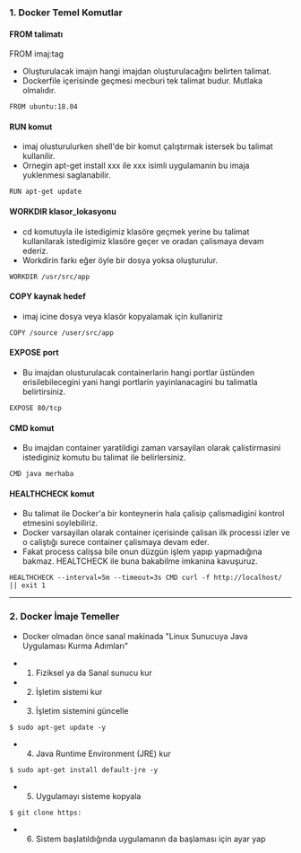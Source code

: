 ### 1. Docker Temel Komutlar

#### FROM talimatı  
FROM imaj:tag
- Oluşturulacak imajın hangi imajdan oluşturulacağını belirten talimat. 
- Dockerfile içerisinde geçmesi mecburi tek talimat budur. Mutlaka olmalıdır. 

```
FROM ubuntu:18.04
```
#### RUN komut
- imaj olusturulurken shell'de bir komut çalıştırmak istersek bu talimat kullanilir. 
- Ornegin apt-get install xxx ile xxx isimli uygulamanin bu imaja yuklenmesi saglanabilir.

```
RUN apt-get update
```
#### WORKDIR klasor_lokasyonu
- cd komutuyla ile istedigimiz klasöre geçmek yerine bu talimat kullanilarak istedigimiz klasöre geçer ve oradan çalismaya devam ederiz. 
- Workdirin farkı eğer öyle bir dosya yoksa oluşturulur.

```
WORKDIR /usr/src/app
```

#### COPY kaynak hedef
- imaj icine dosya veya klasör kopyalamak için kullaniriz

```
COPY /source /user/src/app
```

#### EXPOSE port
- Bu imajdan olusturulacak containerlarin hangi portlar üstünden erisilebilecegini yani hangi portlarin yayinlanacagini bu talimatla belirtirsiniz.

```
EXPOSE 80/tcp
```

#### CMD komut
- Bu imajdan container yaratildigi zaman varsayilan olarak çalistirmasini istediginiz komutu bu talimat ile belirlersiniz.

```
CMD java merhaba
```
#### HEALTHCHECK komut
- Bu talimat ile Docker'a bir konteynerin hala çalisip çalismadigini kontrol etmesini soylebiliriz. 
- Docker varsayilan olarak container içerisinde çalisan ilk processi izler ve o caliştığı surece container çalismaya devam eder. 
- Fakat process calişsa bile onun düzgün işlem yapıp yapmadığına bakmaz. HEALTCHECK ile buna bakabilme imkanina kavuşuruz.

```
HEALTHCHECK --interval=5m --timeout=3s CMD curl -f http://localhost/ || exit 1 
```

-----------------------------------------------------------------------------------------------------------------------------------------------------------------------


### 2. Docker İmaje Temeller

- Docker olmadan önce sanal makinada "Linux Sunucuya Java Uygulaması Kurma Adımları"

- 1. Fiziksel ya da Sanal sunucu kur 

- 2. İşletim sistemi kur

- 3. İşletim sistemini güncelle
```
$ sudo apt-get update -y
```

- 4. Java Runtime Environment (JRE) kur
```
$ sudo apt-get install default-jre -y
```

- 5. Uygulamayı sisteme kopyala
```
$ git clone https:
```

- 6. Sistem başlatıldığında uygulamanın da başlaması için ayar yap

























